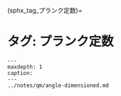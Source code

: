 (sphx_tag_プランク定数)=
# タグ: プランク定数

```{toctree}
---
maxdepth: 1
caption: 
---
../notes/qm/angle-dimensioned.md
```
